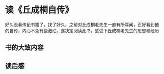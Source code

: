 # 读《丘成桐自传》

好久没看传记书籍了，找了好久，之前对丘成桐老先生一直有所耳闻，正好看到他的自传，内心不免有些激动。遂决定阅读此书，感受下丘成桐老先生的思想和经历

## 书的大致内容


## 读后感

